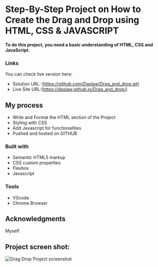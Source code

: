 # Step-By-Step Project on How to Create the Drag and Drop using HTML, CSS & JAVASCRIPT

**To do this project, you need a basic understanding of HTML, CSS and JavaScript.**

### Links
You can check live version here:<br />
- Solution URL: (https://github.com/Daslaw/Drag_and_drop.git)
- Live Site URL:(https://daslaw.github.io/Drag_and_drop/)

## My process

- Write and Format the HTML section of the Project
- Styling with CSS
- Add Javascript for functionalities
- Pushed and hosted on GITHUB

### Built with

- Semantic HTML5 markup
- CSS custom properties
- Flexbox
- Javascript

### Tools

- VScode
- Chrome Browser

## Acknowledgments

Myself

## Project screen shot:
![Drag Drop Project screenshot](https://github.com/Daslaw/Drag_and_drop/assets/64631869/fb508c24-3eb5-4924-886b-38211adc3198)

